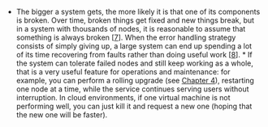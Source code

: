 *  The bigger a system gets, the more likely it is that one of its components is broken. Over time,
broken things get fixed and new things break, but in a system with thousands of nodes, it is
reasonable to assume that something is always broken
[[7](ch08.html#Barroso2013ba)]. When the error handling strategy
consists of simply giving up, a large system can end up spending a lot of its time recovering from
faults rather than doing useful work [[8](ch08.html#Fiala2012ti)]. *  If the system can tolerate failed nodes and still keep working as a whole, that is a very useful
feature for operations and maintenance: for example, you can perform a rolling upgrade (see
[Chapter 4](ch04.html#ch_encoding)), restarting one node at a time, while the service continues serving users without
interruption. In cloud environments, if one virtual machine is not performing well, you can just
kill it and request a new one (hoping that the new one will be faster).